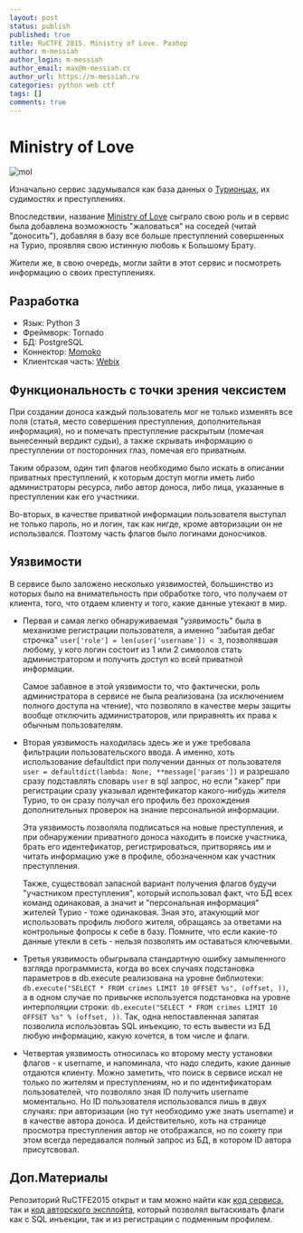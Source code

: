 ```yaml
---
layout: post
status: publish
published: true
title: RuCTFE 2015. Ministry of Love. Разбор
author: m-messiah
author_login: m-messiah
author_email: max@m-messiah.cc
author_url: https://m-messiah.ru
categories: python web ctf
tags: []
comments: true
---
```


# Ministry of Love

![mol](https://github.com/HackerDom/ructfe-2015/raw/master/static/static/logos/mol.png)

<!--more-->

Изначально сервис задумывался как база данных о [Турионцах](https://ructf.org/e/2015/legend.html), их судимостях и преступлениях.

Впоследствии, название [Ministry of Love](https://en.wikipedia.org/wiki/Ministries_of_Nineteen_Eighty-Four#Ministry_of_Love) сыграло свою роль и в сервис была добавлена возможность "жаловаться" на соседей (читай "доносить"), добавляя в базу все больше преступлений совершенных на Турио, проявляя свою истинную любовь к Большому Брату.

Жители же, в свою очередь, могли зайти в этот сервис и посмотреть информацию о своих преступлениях.

## Разработка

+   Язык: Python 3
+   Фреймворк: Tornado
+   БД: PostgreSQL
+   Коннектор: [Momoko](https://github.com/FSX/momoko)
+   Клиентская часть: [Webix](http://webix.com)

## Функциональность с точки зрения чексистем

При создании доноса каждый пользователь мог не только изменять все поля (статья, место совершения преступления, дополнительная информация), но и помечать преступление раскрытым (помечая вынесенный вердикт судьи), а также скрывать информацию о преступлении от посторонних глаз, помечая его приватным.

Таким образом, один тип флагов необходимо было искать в описании приватных преступлений, к которым доступ могли иметь либо администраторы ресурса, либо автор доноса, либо лица, указанные в преступлении как его участники.


Во-вторых, в качестве приватной информации пользователя выступал не только пароль, но и логин, так как нигде, кроме авторизации он не использвался. Поэтому часть флагов было логинами доносчиков.

## Уязвимости

В сервисе было заложено несколько уязвимостей, большинство из которых было на внимательность при обработке того, что получаем от клиента, того, что отдаем клиенту и того, какие данные утекают в мир.

+   Первая и самая легко обнаруживаемая "узявимость" была в механизме регистрации пользователя, а именно "забытая дебаг строчка"
    `user['role'] = len(user['username']) < 3`, позволявшая любому, у кого логин состоит из 1 или 2 символов стать администратором и получить доступ ко всей приватной информации.

    Самое забавное в этой уязвимости то, что фактически, роль администратора в сервисе не была реализована (за исключением полного доступа на чтение), что позволяло в качестве меры защиты вообще отключить администраторов, или приравнять их права к обычным пользователям.

+   Вторая уязвимость находилась здесь же и уже требовала фильтрации пользовательского ввода.
    А именно, хоть использование defaultdict при получении данных от пользователя `user = defaultdict(lambda: None, **message['params'])`
    и разрешало сразу подставлять словарь `user` в sql запрос, но если "хакер" при регистрации сразу указывал идентефикатор какого-нибудь жителя Турио,
    то он сразу получал его профиль без прохождения дополнительных проверок на знание персональной информации.

    Эта уязвимость позволяла подписаться на новые преступления, и при обнаружении приватного доноса находить в поиске участника, брать его идентефикатор, регистрироваться, притворяясь им и читать информацию уже в профиле, обозначенном как участник преступления.

    Также, существовал запасной вариант получения флагов будучи "участником преступления", который использовал факт, что БД всех команд одинаковая, а значит и "персональная информация" жителей Турио - тоже одинаковая. Зная это, атакующий мог использовать профиль любого жителя, обращаясь за ответами на контрольные фопросы к себе в базу. Помните, что если какие-то данные утекли в сеть - нельзя позволять им оставаться ключевыми.


+   Третья уязвимость обыгрывала стандартную ошибку замыленного взгляда программиста, когда во всех случаях подстановка параметров в db.execute реализована на уровне библиотеки:
    `db.execute("SELECT * FROM crimes LIMIT 10 OFFSET %s", (offset, ))`, а в одном случае по привычке используется подстановка на уровне интерполяции строки:
    `db.execute("SELECT * FROM crimes LIMIT 10 OFFSET %s" % (offset, ))`. Так, одна непоставленная запятая позволила использовтаь SQL инъекцию, то есть вывести из БД любую информацию, какую хочется, в том числе и флаги.

+   Четвертая уязвимость относилась ко второму месту установки флагов - к username, и напоминала, что надо следить, какие данные отдаются клиенту.
    Можно заметить, что поиск в сервисе искал не только по жителям и преступлениям, но и по идентификаторам пользователей, что позволяло зная ID получить username моментально.
    Но ID пользователя использовался лишь в двух случаях: при авторизации (но тут необходимо уже знать username) и в качестве автора доноса.
    И действительно, хоть на странице просмотра преступления автор не отображался, но по сокету при этом всегда передавался полный запрос из БД, в котором ID автора присутсвовал.



## Доп.Материалы

Репозиторий RuCTFE2015 открыт и там можно найти как [код сервиса](https://github.com/HackerDom/ructfe-2015/tree/master/services/mol/service), так и [код авторского эксплойта](https://github.com/HackerDom/ructfe-2015/blob/master/sploits/mol/mol_sploit.py), который позволял вытаскивать флаги как с SQL инъекции, так и из регистрации с подменным профилем.




